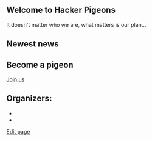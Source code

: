 ## Welcome to Hacker Pigeons 

It doesn't matter who we are, what matters is our plan...

## Newest news


## Become a pigeon
[Join us](https://goo.gl/forms/UZ0sg7rmAfKRlAk13)


## Organizers:
*   
*




[Edit page](./edit.md)   
